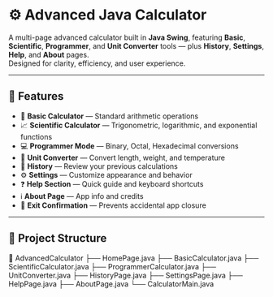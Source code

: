 # ⚙️ Advanced Java Calculator

A multi-page advanced calculator built in **Java Swing**, featuring **Basic**, **Scientific**, **Programmer**, and **Unit Converter** tools — plus **History**, **Settings**, **Help**, and **About** pages.  
Designed for clarity, efficiency, and user experience.

---

## 🧠 Features

- 🧮 **Basic Calculator** — Standard arithmetic operations  
- 📈 **Scientific Calculator** — Trigonometric, logarithmic, and exponential functions  
- 💻 **Programmer Mode** — Binary, Octal, Hexadecimal conversions  
- 📏 **Unit Converter** — Convert length, weight, and temperature  
- 📜 **History** — Review your previous calculations  
- ⚙️ **Settings** — Customize appearance and behavior  
- ❓ **Help Section** — Quick guide and keyboard shortcuts  
- ℹ️ **About Page** — App info and credits  
- 🚪 **Exit Confirmation** — Prevents accidental app closure  

---

## 🧩 Project Structure
📁 AdvancedCalculator
├── HomePage.java
├── BasicCalculator.java
├── ScientificCalculator.java
├── ProgrammerCalculator.java
├── UnitConverter.java
├── HistoryPage.java
├── SettingsPage.java
├── HelpPage.java
├── AboutPage.java
└── CalculatorMain.java
